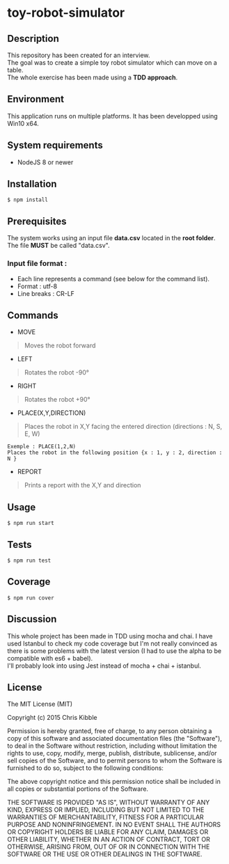 # toy-robot-simulator

## Description
This repository has been created for an interview.<br/>
The goal was to create a simple toy robot simulator which can move on a table.<br/>
The whole exercise has been made using a **TDD approach**.

## Environment 
This application runs on multiple platforms. It has been developped using Win10 x64.

## System requirements
- NodeJS 8 or newer

## Installation 
``` 
$ npm install
```
## Prerequisites
The system works using an input file **data.csv** located in the **root folder**.<br/>
The file **MUST** be called "data.csv".

### Input file format :
- Each line represents a command (see below for the command list).
- Format : utf-8
- Line breaks : CR-LF

## Commands
- MOVE
> Moves the robot forward
- LEFT
> Rotates the robot -90°
- RIGHT
> Rotates the robot +90°
- PLACE(X,Y,DIRECTION)
> Places the robot in X,Y facing the entered direction (directions : N, S, E, W)<br/>
``` 
Exemple : PLACE(1,2,N)
Places the robot in the following position {x : 1, y : 2, direction : N }
``` 
- REPORT
> Prints a report with the X,Y and direction

## Usage
``` 
$ npm run start
```

## Tests
``` 
$ npm run test
```

## Coverage
``` 
$ npm run cover
```

## Discussion
This whole project has been made in TDD using mocha and chai. I have used Istanbul to check my code coverage but I'm not really convinced as there is some problems with the latest version (I had to use the alpha to be compatible with es6 + babel).<br/>
I'll probably look into using Jest instead of mocha + chai + istanbul. 

## License
The MIT License (MIT)

Copyright (c) 2015 Chris Kibble

Permission is hereby granted, free of charge, to any person obtaining a copy of this software and associated documentation files (the "Software"), to deal in the Software without restriction, including without limitation the rights to use, copy, modify, merge, publish, distribute, sublicense, and/or sell copies of the Software, and to permit persons to whom the Software is furnished to do so, subject to the following conditions:

The above copyright notice and this permission notice shall be included in all copies or substantial portions of the Software.

THE SOFTWARE IS PROVIDED "AS IS", WITHOUT WARRANTY OF ANY KIND, EXPRESS OR IMPLIED, INCLUDING BUT NOT LIMITED TO THE WARRANTIES OF MERCHANTABILITY, FITNESS FOR A PARTICULAR PURPOSE AND NONINFRINGEMENT. IN NO EVENT SHALL THE AUTHORS OR COPYRIGHT HOLDERS BE LIABLE FOR ANY CLAIM, DAMAGES OR OTHER LIABILITY, WHETHER IN AN ACTION OF CONTRACT, TORT OR OTHERWISE, ARISING FROM, OUT OF OR IN CONNECTION WITH THE SOFTWARE OR THE USE OR OTHER DEALINGS IN THE SOFTWARE.